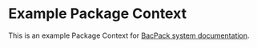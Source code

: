 # Example Package Context

This is an example Package Context for [BacPack system documentation](https://bacpack-system.github.io/).
